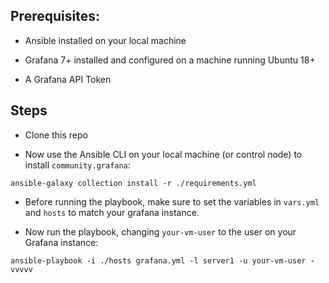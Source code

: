 ## Prerequisites:

* Ansible installed on your local machine

* Grafana 7+ installed and configured on a machine running Ubuntu 18+

* A Grafana API Token

## Steps

* Clone this repo

* Now use the Ansible CLI on your local machine (or control node) to install `community.grafana`:

```
ansible-galaxy collection install -r ./requirements.yml
```

* Before running the playbook, make sure to set the variables in `vars.yml` and `hosts` to match your grafana instance.

* Now run the playbook, changing `your-vm-user` to the user on your Grafana instance:

```
ansible-playbook -i ./hosts grafana.yml -l server1 -u your-vm-user -vvvvv
```
